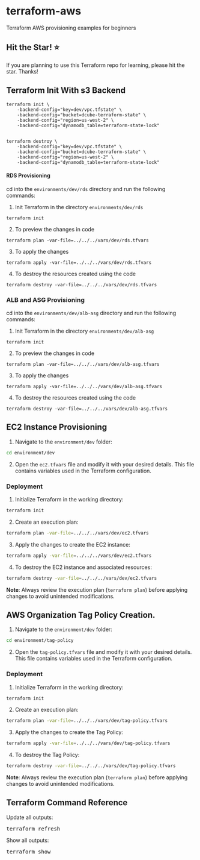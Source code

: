 # terraform-aws
Terraform AWS provisioning examples for beginners

## Hit the Star! ⭐
If you are planning to use this Terraform repo for learning, please hit the star. Thanks!

## Terraform Init With s3 Backend

```
terraform init \
    -backend-config="key=dev/vpc.tfstate" \
    -backend-config="bucket=dcube-terraform-state" \
    -backend-config="region=us-west-2" \
    -backend-config="dynamodb_table=terraform-state-lock"
```
```

terraform destroy \
    -backend-config="key=dev/vpc.tfstate" \
    -backend-config="bucket=dcube-terraform-state" \
    -backend-config="region=us-west-2" \
    -backend-config="dynamodb_table=terraform-state-lock"
```

#### RDS Provisioning

cd into the `environments/dev/rds` directory and run the following commands:

1. Init Terraform in the directory `environments/dev/rds`

```
terraform init
```
2. To preview the changes in code

```
terraform plan -var-file=../../../vars/dev/rds.tfvars
```
3. To apply the changes

```
terraform apply -var-file=../../../vars/dev/rds.tfvars
```
4. To destroy the resources created using the code

```
terraform destroy -var-file=../../../vars/dev/rds.tfvars
```

### ALB and ASG Provisioning

cd into the `environments/dev/alb-asg` directory and run the following commands:

1. Init Terraform in the directory `environments/dev/alb-asg`

```
terraform init
```
2. To preview the changes in code

```
terraform plan -var-file=../../../vars/dev/alb-asg.tfvars
```
3. To apply the changes

```
terraform apply -var-file=../../../vars/dev/alb-asg.tfvars
```
4. To destroy the resources created using the code

```
terraform destroy -var-file=../../../vars/dev/alb-asg.tfvars
```

## EC2 Instance Provisioning

1. Navigate to the `environment/dev` folder:

```bash
cd environment/dev
```

2. Open the `ec2.tfvars` file and modify it with your desired details. This file contains variables used in the Terraform configuration.

### Deployment

1. Initialize Terraform in the working directory:

```bash
terraform init
```

2. Create an execution plan:

```bash
terraform plan -var-file=../../../vars/dev/ec2.tfvars
```

3. Apply the changes to create the EC2 instance:

```bash
terraform apply -var-file=../../../vars/dev/ec2.tfvars
```

4. To destroy the EC2 instance and associated resources:

```bash
terraform destroy -var-file=../../../vars/dev/ec2.tfvars
```

**Note**: Always review the execution plan (`terraform plan`) before applying changes to avoid unintended modifications.

## AWS Organization Tag Policy Creation.

1. Navigate to the `environment/dev` folder:

```bash
cd environment/tag-policy
```

2. Open the `tag-policy.tfvars` file and modify it with your desired details. This file contains variables used in the Terraform configuration.

### Deployment

1. Initialize Terraform in the working directory:

```bash
terraform init
```

2. Create an execution plan:

```bash
terraform plan -var-file=../../../vars/dev/tag-policy.tfvars
```

3. Apply the changes to create the Tag Policy:

```bash
terraform apply -var-file=../../../vars/dev/tag-policy.tfvars
```

4. To destroy the Tag Policy:

```bash
terraform destroy -var-file=../../../vars/dev/tag-policy.tfvars
```

**Note**: Always review the execution plan (`terraform plan`) before applying changes to avoid unintended modifications.

## Terraform Command Reference

Update all outputs:

<pre>terraform refresh</pre>

Show all outputs:

<pre>terraform show</pre>



